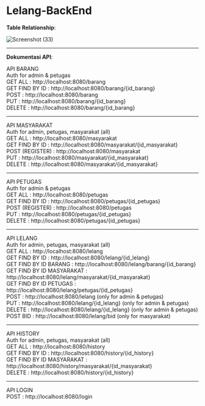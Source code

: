 # Lelang-BackEnd
<b>Table Relationship</b>:

![Screenshot (33)](https://user-images.githubusercontent.com/100252923/207083060-988ed3f9-254c-4a4f-b64c-1d1fbe2c7f59.png)

---------------------------------------------------------

<b>Dokumentasi API</b>:

API BARANG <br>
Auth for admin & petugas <br>
GET ALL : http://localhost:8080/barang <br>
GET FIND BY ID : http://localhost:8080/barang/{id_barang} <br>
POST : http://localhost:8080/barang <br>
PUT : http://localhost:8080/barang/{id_barang} <br>
DELETE : http://localhost:8080/barang/{id_barang} <br>

---------------------------------------------------------

API MASYARAKAT <br>
Auth for admin, petugas, masyarakat (all) <br>
GET ALL : http://localhost:8080/masyarakat <br>
GET FIND BY ID : http://localhost:8080/masyarakat/{id_masyarakat} <br>
POST (REGISTER) : http://localhost:8080/masyarakat <br>
PUT : http://localhost:8080/masyarakat/{id_masyarakat} <br>
DELETE : http://localhost:8080/masyarakat/{id_masyarakat} <br>

---------------------------------------------------------

API PETUGAS <br>
Auth for admin & petugas <br>
GET ALL : http://localhost:8080/petugas <br>
GET FIND BY ID : http://localhost:8080/petugas/{id_petugas} <br>
POST (REGISTER) : http://localhost:8080/petugas <br>
PUT : http://localhost:8080/petugas/{id_petugas} <br>
DELETE : http://localhost:8080/petugas/{id_petugas} <br>

---------------------------------------------------------

API LELANG <br>
Auth for admin, petugas, masyarakat (all) <br>
GET ALL : http://localhost:8080/lelang <br>
GET FIND BY ID : http://localhost:8080/lelang/{id_lelang} <br>
GET FIND BY ID BARANG : http://localhost:8080/lelang/barang/{id_barang} <br>
GET FIND BY ID MASYARAKAT : http://localhost:8080/lelang/masyarakat/{id_masyarakat} <br>
GET FIND BY ID PETUGAS : http://localhost:8080/lelang/petugas/{id_petugas} <br>
POST : http://localhost:8080/lelang (only for admin & petugas) <br>
PUT : http://localhost:8080/lelang/{id_lelang} (only for admin & petugas) <br>
DELETE : http://localhost:8080/lelang/{id_lelang} (only for admin & petugas) <br>
POST BID : http://localhost:8080/lelang/bid (only for masyarakat) <br>

---------------------------------------------------------

API HISTORY <br>
Auth for admin, petugas, masyarakat (all) <br>
GET ALL : http://localhost:8080/history <br>
GET FIND BY ID : http://localhost:8080/history/{id_history} <br>
GET FIND BY ID MASYARAKAT : http://localhost:8080/history/masyarakat/{id_masyarakat} <br>
DELETE : http://localhost:8080/history/{id_history} <br>

---------------------------------------------------------

API LOGIN <br>
POST : http://localhost:8080/login <br>
